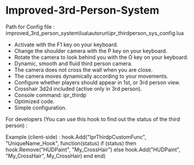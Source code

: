 # Improved-3rd-Person-System
Path for Config file : improved_3rd_person_system\lua\autorun\ipr_thirdperson_sys_config.lua

- Activate with the F1 key on your keyboard.
- Change the shoulder camera with the P key on your keyboard.
- Rotate the camera to look behind you with the O key on your keyboard.
- Dynamic, smooth and fluid third person camera.
- The camera does not cross the wall when you are close.
- The camera moves dynamically according to your movements.
- Configure whether players should appear in 1st, or 3rd person view.
- Crosshair 3d2d included (active only in 3rd person).
- Console command: ipr_thirdp
- Optimized code.
- Simple configuration.

For developers (You can use this hook to find out the status of the third person) :

Example (client-side) : 
hook.Add("IprThirdpCustomFunc", "UniqueName_Hook", function(status)
    if (status) then
        hook.Remove("HUDPaint", "My_CrossHair")
    else
        hook.Add("HUDPaint", "My_CrossHair", My_CrossHair)
    end
end)
